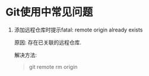 # Git使用中常见问题

1. 添加远程仓库时提示fatal: remote origin already exists

    原因: 存在已关联的远程仓库.

    解决方法:

    > git remote rm origin